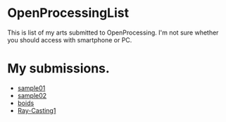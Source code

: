 # OpenProcessingList
This is list of my arts submitted to OpenProcessing. I'm not sure whether you should access with smartphone or PC.

# My submissions.
- [sample01](https://openprocessing.org/sketch/1154919)
- [sample02](https://openprocessing.org/sketch/1155010)
- [boids](https://openprocessing.org/sketch/1155471)
- [Ray-Casting1](https://openprocessing.org/sketch/1155537)
